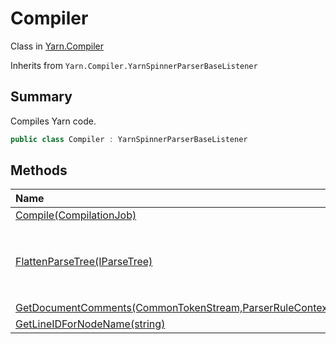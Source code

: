 # Compiler

Class in [Yarn.Compiler](/api/csharp/yarn.compiler.md)

Inherits from `Yarn.Compiler.YarnSpinnerParserBaseListener`

## Summary


Compiles Yarn code.


```csharp
public class Compiler : YarnSpinnerParserBaseListener
```

## Methods

|Name|Description|
|:---|:---|
|[Compile(CompilationJob)](/api/csharp/yarn.compiler.compiler.compile.md)||
|[FlattenParseTree(IParseTree)](/api/csharp/yarn.compiler.compiler.flattenparsetree.md)|Flattens a tree of  <code>Antlr4.Runtime.Tree.IParseTree</code>  objects by recursively visiting their children, and converting them into a flat  <code>System.Collections.Generic.IEnumerable`1</code> .|
|[GetDocumentComments(CommonTokenStream,ParserRuleContext,bool)](/api/csharp/yarn.compiler.compiler.getdocumentcomments.md)||
|[GetLineIDForNodeName(string)](/api/csharp/yarn.compiler.compiler.getlineidfornodename.md)||

